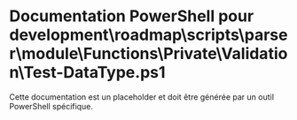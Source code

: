 # Documentation PowerShell pour development\roadmap\scripts\parser\module\Functions\Private\Validation\Test-DataType.ps1

Cette documentation est un placeholder et doit être générée par un outil PowerShell spécifique.

